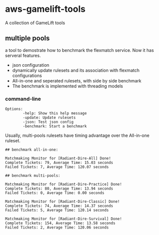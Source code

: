 # aws-gamelift-tools
A collection of GameLift tools

## multiple pools

a tool to demostrate how to benchmark the flexmatch service. Now it has serveral features.

+ json configuration
+ dynamically update rulesets and its association with flexmatch configurations
+ All-in-one and seperated rulesets, with side by side benchmark
+ The benchmark is implemented with threading models

### command-line
```
Options:
        -help: Show this help message
        -update: Update rulesets
        -json: Test json config
        -benchmark: Start a benchmark
```
Usually, multi-pools rulesets have timing advantage over the All-in-one ruleset.
```
## benchmark all-in-one:

Matchmaking Monitor for [Radiant-Dire-All] Done!
Complete Tickets: 79, Average Time: 15.03 seconds
Failed Tickets: 7, Average Time: 120.07 seconds

## benchmark multi-pools:

Matchmaking Monitor for [Radiant-Dire-Practice] Done!
Complete Tickets: 80, Average Time: 13.94 seconds
Failed Tickets: 0, Average Time: 0.00 seconds

Matchmaking Monitor for [Radiant-Dire-Classic] Done!
Complete Tickets: 74, Average Time: 14.37 seconds
Failed Tickets: 5, Average Time: 120.14 seconds

Matchmaking Monitor for [Radiant-Dire-Survival] Done!
Complete Tickets: 154, Average Time: 13.58 seconds
Failed Tickets: 2, Average Time: 120.06 seconds

```
